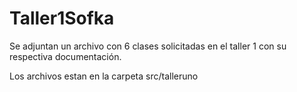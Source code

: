 # Taller1Sofka
Se adjuntan un archivo con 6 clases solicitadas en el taller 1 con su respectiva documentación.

Los archivos estan en la carpeta src/talleruno
